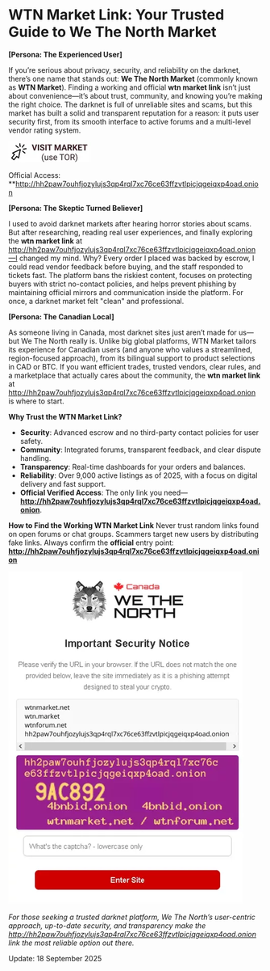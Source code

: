 # WTN Market Link: Your Trusted Guide to We The North Market

**[Persona: The Experienced User]**

If you’re serious about privacy, security, and reliability on the darknet, there’s one name that stands out: **We The North Market** (commonly known as **WTN Market**). Finding a working and official **wtn market link** isn’t just about convenience—it’s about trust, community, and knowing you’re making the right choice. The darknet is full of unreliable sites and scams, but this market has built a solid and transparent reputation for a reason: it puts user security first, from its smooth interface to active forums and a multi-level vendor rating system.


[![img](/shared/open.webp)](http://hh2paw7ouhfjozylujs3qp4rql7xc76ce63ffzvtlpicjqgeiqxp4oad.onion)


Official Access: **http://hh2paw7ouhfjozylujs3qp4rql7xc76ce63ffzvtlpicjqgeiqxp4oad.onion

**[Persona: The Skeptic Turned Believer]**

I used to avoid darknet markets after hearing horror stories about scams. But after researching, reading real user experiences, and finally exploring the **wtn market link** at http://hh2paw7ouhfjozylujs3qp4rql7xc76ce63ffzvtlpicjqgeiqxp4oad.onion—I changed my mind. Why? Every order I placed was backed by escrow, I could read vendor feedback before buying, and the staff responded to tickets fast. The platform bans the riskiest content, focuses on protecting buyers with strict no-contact policies, and helps prevent phishing by maintaining official mirrors and communication inside the platform. For once, a darknet market felt "clean" and professional.

**[Persona: The Canadian Local]**

As someone living in Canada, most darknet sites just aren’t made for us—but We The North really is. Unlike big global platforms, WTN Market tailors its experience for Canadian users (and anyone who values a streamlined, region-focused approach), from its bilingual support to product selections in CAD or BTC. If you want efficient trades, trusted vendors, clear rules, and a marketplace that actually cares about the community, the **wtn market link** at http://hh2paw7ouhfjozylujs3qp4rql7xc76ce63ffzvtlpicjqgeiqxp4oad.onion is where to start.

**Why Trust the WTN Market Link?**
- **Security**: Advanced escrow and no third-party contact policies for user safety.
- **Community**: Integrated forums, transparent feedback, and clear dispute handling.
- **Transparency**: Real-time dashboards for your orders and balances.
- **Reliability**: Over 9,000 active listings as of 2025, with a focus on digital delivery and fast support.
- **Official Verified Access**: The only link you need—**http://hh2paw7ouhfjozylujs3qp4rql7xc76ce63ffzvtlpicjqgeiqxp4oad.onion**.

**How to Find the Working WTN Market Link**
Never trust random links found on open forums or chat groups. Scammers target new users by distributing fake links. Always confirm the **official** entry point: 
**http://hh2paw7ouhfjozylujs3qp4rql7xc76ce63ffzvtlpicjqgeiqxp4oad.onion**

[![img](/shared/pane.webp)](http://hh2paw7ouhfjozylujs3qp4rql7xc76ce63ffzvtlpicjqgeiqxp4oad.onion)



*For those seeking a trusted darknet platform, We The North’s user-centric approach, up-to-date security, and transparency make the http://hh2paw7ouhfjozylujs3qp4rql7xc76ce63ffzvtlpicjqgeiqxp4oad.onion link the most reliable option out there.*


Update:  18 September 2025